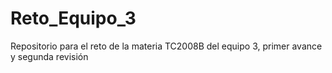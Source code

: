 # Reto_Equipo_3
Repositorio para el reto de la materia TC2008B del equipo 3, primer avance y segunda revisión
